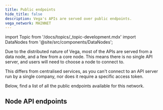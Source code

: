 ```yaml
---
title: Public endpoints
hide_title: false
description: Vega's APIs are served over public endpoints.
vega_network: MAINNET
---
```

import Topic from '/docs/topics/_topic-development.mdx'
import DataNodes from '@site/src/components/DataNodes';

Due to the distributed nature of Vega, most of the APIs are served from a data node, and a few from a core node. This means there is no single API server, and users will need to choose a node to connect to.

This differs from centralised services, as you can't connect to an API server run by a single company, nor does it require a specific access token. 

Below, find a list of all the public endpoints available for this network. 

<!--:::note Read more
[Data nodes](../concepts/vega-chain/data-nodes.md): Find out what a data node is, and if setting one up for yourself is right for you.
:::
-->
## Node API endpoints
<DataNodes frontMatter={frontMatter} />

